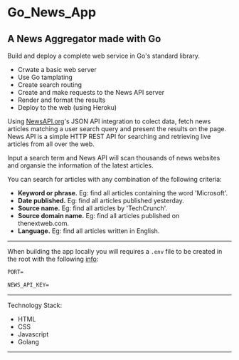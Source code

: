 # Go_News_App

## A News Aggregator made with Go

Build and deploy a complete web service in Go's standard library.

- Crwate a basic web server
- Use Go tamplating
- Create search routing
- Create and make requests to the News API server
- Render and format the results
- Deploy to the web (using Heroku)

Using [NewsAPI.org](https://newsapi.org/)'s JSON API integration to colect data,
fetch news articles matching a user search query
and present the results on the page. News API is a simple HTTP REST
API for searching and retrieving live articles from all over the web.

Input a search term and News API will scan thousands of news websites and
organsie the information of the latest articles.

You can search for articles with any combination of the following criteria:

- **Keyword or phrase.** Eg: find all articles containing the word 'Microsoft'.
- **Date published.** Eg: find all articles published yesterday.
- **Source name.** Eg: find all articles by 'TechCrunch'.
- **Source domain name.** Eg: find all articles published on thenextweb.com.
- **Language.** Eg: find all articles written in English.

---

When building the app locally you will requires a `.env` file to be created in
the root with the following [info](info.md):

```txt
PORT=

NEWS_API_KEY=
```

---

Technology Stack:

- HTML
- CSS
- Javascript
- Golang

---
